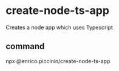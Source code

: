 # create-node-ts-app

Creates a node app which uses Typescript

## command

npx @enrico.piccinin/create-node-ts-app
